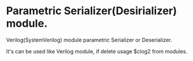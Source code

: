# Parametric Serializer(Desirializer) module.
Verilog(SystemVerilog) module parametric Serializer or Deserializer.

It's can be used like Verilog module, if delete usage $clog2 from modules.
